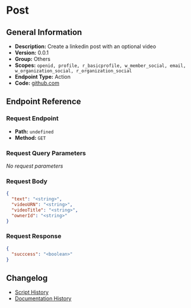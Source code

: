 # Post

## General Information

- **Description:** Create a linkedin post with an optional video
- **Version:** 0.0.1
- **Group:** Others
- **Scopes:** `openid, profile, r_basicprofile, w_member_social, email, w_organization_social, r_organization_social`
- **Endpoint Type:** Action
- **Code:** [github.com](https://github.com/NangoHQ/integration-templates/tree/main/integrations/linkedin/actions/post.ts)


## Endpoint Reference

### Request Endpoint

- **Path:** `undefined`
- **Method:** `GET`

### Request Query Parameters

_No request parameters_

### Request Body

```json
{
  "text": "<string>",
  "videoURN": "<string>",
  "videoTitle": "<string>",
  "ownerId": "<string>"
}
```

### Request Response

```json
{
  "succcess": "<boolean>"
}
```

## Changelog

- [Script History](https://github.com/NangoHQ/integration-templates/commits/main/integrations/linkedin/actions/post.ts)
- [Documentation History](https://github.com/NangoHQ/integration-templates/commits/main/integrations/linkedin/actions/post.md)

<!-- END  GENERATED CONTENT -->


